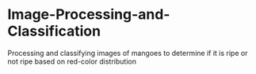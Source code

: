 # Image-Processing-and-Classification
Processing and classifying images of mangoes to determine if it is ripe or not ripe based on red-color distribution
